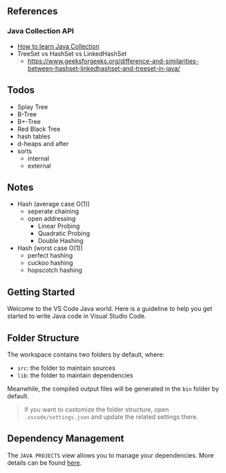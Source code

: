 ## References
### Java Collection API
- [How to learn Java Collection](https://www.geeksforgeeks.org/how-to-learn-java-collections-a-complete-guide/)
- TreeSet vs HashSet vs LinkedHashSet
  - https://www.geeksforgeeks.org/difference-and-similarities-between-hashset-linkedhashset-and-treeset-in-java/

## Todos
- Splay Tree
- B-Tree
- B+-Tree
- Red Black Tree
- hash tables
- d-heaps and after
- sorts
  - internal
  - external
## Notes
- Hash (average case O(1))
  - seperate chaining
  - open addressing
    - Linear Probing
    - Quadratic Probing
    - Double Hashing
- Hash (worst case O(1))
  - perfect hashing
  - cuckoo hashing
  - hopscotch hashing

## Getting Started

Welcome to the VS Code Java world. Here is a guideline to help you get started to write Java code in Visual Studio Code.

## Folder Structure

The workspace contains two folders by default, where:

- `src`: the folder to maintain sources
- `lib`: the folder to maintain dependencies

Meanwhile, the compiled output files will be generated in the `bin` folder by default.

> If you want to customize the folder structure, open `.vscode/settings.json` and update the related settings there.

## Dependency Management

The `JAVA PROJECTS` view allows you to manage your dependencies. More details can be found [here](https://github.com/microsoft/vscode-java-dependency#manage-dependencies).

